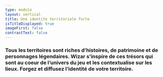 ```yaml
---
type: module
layout: vertical
title: Une identité territoriale forte
isTitleDisplayed: true
imageFirst: false
contrastText: false
---
```

### Tous les territoires sont **riches d’histoires**, de **patrimoine** et de personnages légendaires. Wizar s’inspire de ces trésors qui sont au coeur de l’univers du jeu et les contextualise sur les lieux. Forgez et diffusez l’identité de votre territoire.
